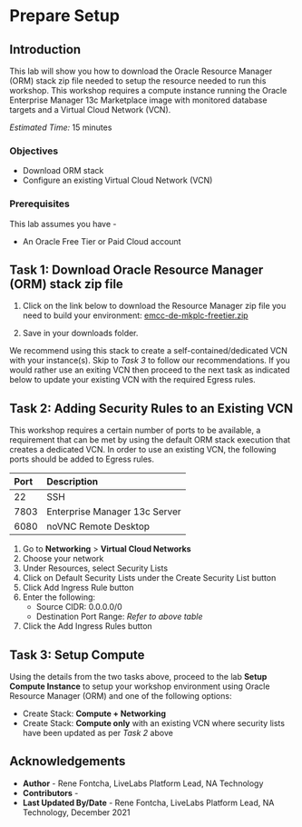 # Prepare Setup

## Introduction
This lab will show you how to download the Oracle Resource Manager (ORM) stack zip file needed to setup the resource needed to run this workshop. This workshop requires a compute instance running the Oracle Enterprise Manager 13c Marketplace image with monitored database targets and a Virtual Cloud Network (VCN).

*Estimated Time:* 15 minutes

### Objectives
-   Download ORM stack
-   Configure an existing Virtual Cloud Network (VCN)

### Prerequisites
This lab assumes you have -
- An Oracle Free Tier or Paid Cloud account

## Task 1: Download Oracle Resource Manager (ORM) stack zip file
1.  Click on the link below to download the Resource Manager zip file you need to build your environment: [emcc-de-mkplc-freetier.zip](https://c4u02.objectstorage.us-ashburn-1.oci.customer-oci.com/p/tfC_fKB7HB5Wo1pvpYu1fHifVw-E7MZruSx9l5J6ebjhGZOwsFawUiJlJhzgR7Hy/n/c4u02/b/hosted_workshops/o/stacks/emcc-de-mkplc-freetier.zip)

2.  Save in your downloads folder.

We recommend using this stack to create a self-contained/dedicated VCN with your instance(s). Skip to *Task 3* to follow our recommendations. If you would rather use an exiting VCN then proceed to the next task as indicated below to update your existing VCN with the required Egress rules.

## Task 2: Adding Security Rules to an Existing VCN   
This workshop requires a certain number of ports to be available, a requirement that can be met by using the default ORM stack execution that creates a dedicated VCN. In order to use an existing VCN, the following ports should be added to Egress rules.

| Port           |Description                            |
| :------------- | :------------------------------------ |
| 22             | SSH                                   |
| 7803           | Enterprise Manager 13c Server         |
| 6080           | noVNC Remote Desktop                  |

1.  Go to **Networking** > **Virtual Cloud Networks**
2.  Choose your network
3.  Under Resources, select Security Lists
4.  Click on Default Security Lists under the Create Security List button
5.  Click Add Ingress Rule button
6.  Enter the following:  
    - Source CIDR: 0.0.0.0/0
    - Destination Port Range: *Refer to above table*
7.  Click the Add Ingress Rules button

## Task 3: Setup Compute   
Using the details from the two tasks above, proceed to the lab **Setup Compute Instance** to setup your workshop environment using Oracle Resource Manager (ORM) and one of the following options:
-  Create Stack:  **Compute + Networking**
-  Create Stack:  **Compute only** with an existing VCN where security lists have been updated as per *Task 2* above

## Acknowledgements
- **Author** - Rene Fontcha, LiveLabs Platform Lead, NA Technology
- **Contributors** -  
- **Last Updated By/Date** - Rene Fontcha, LiveLabs Platform Lead, NA Technology, December 2021
